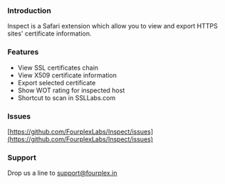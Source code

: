 ### Introduction 

Inspect is a Safari extension which allow you to view and export HTTPS sites' certificate information. 

### Features

* View SSL certificates chain
* View X509 certificate information
* Export selected certificate
* Show WOT rating for inspected host
* Shortcut to scan in SSLLabs.com

### Issues

[https://github.com/FourplexLabs/Inspect/issues](https://github.com/FourplexLabs/Inspect/issues)

### Support

Drop us a line to [support@fourplex.in](mailto:support@fourplex.in)
